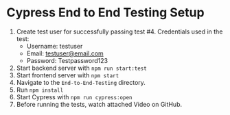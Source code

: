 # Cypress End to End Testing Setup

1. Create test user for successfully passing test #4. Credentials used in the test:
    - Username: testuser
    - Email: testuser@email.com
    - Password: Testpassword123
2. Start backend server with `npm run start:test`
3. Start frontend server with `npm start`
4. Navigate to the  `End-to-End-Testing` directory.
5. Run `npm install`
6. Start Cypress with `npm run cypress:open`
7. Before running the tests, watch attached Video on GitHub.